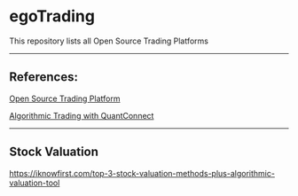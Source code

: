 # egoTrading

This repository lists all Open Source Trading Platforms




---------------------

## References:

[Open Source Trading Platform](https://quant.stackexchange.com/questions/10905/what-open-source-trading-platform-are-available)

[Algorithmic Trading with QuantConnect](https://www.youtube.com/watch?v=Q_NQvKsPHtk)


--------------

## Stock Valuation

https://iknowfirst.com/top-3-stock-valuation-methods-plus-algorithmic-valuation-tool
